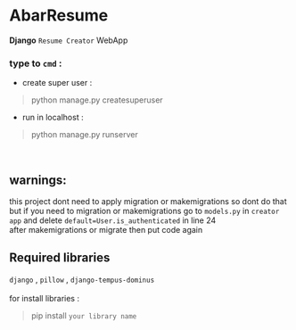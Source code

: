 # AbarResume
**Django** `Resume Creator` WebApp<br>
### type to `cmd` :<br>
- create super user :<br>
>python manage.py createsuperuser<br>
- run in localhost :<br>
>python manage.py runserver 
<br>

## warnings:
this project dont need to apply migration or makemigrations so dont do that<br>
but if you need to migration or makemigrations go to `models.py` in `creator app` and delete `default=User.is_authenticated` in line 24<br>
after makemigrations or migrate then put code again<br>
## Required libraries
`django` , `pillow` , `django-tempus-dominus`<br><br>
for install libraries :
>pip install `your library name`

